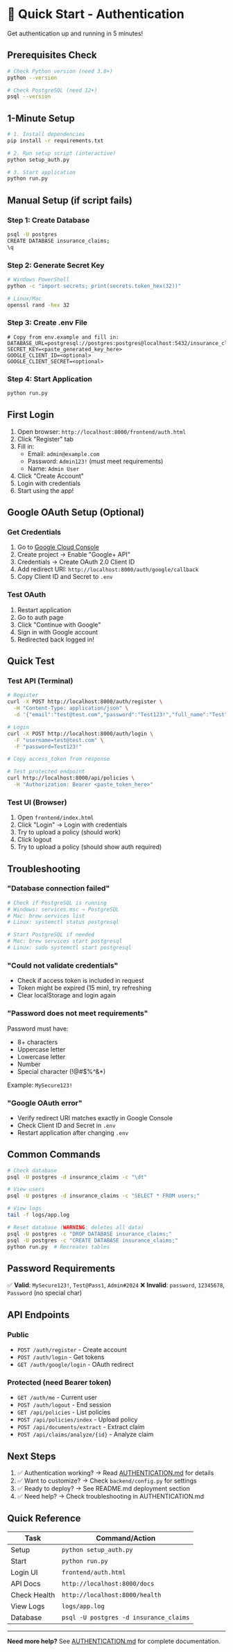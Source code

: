 # 🚀 Quick Start - Authentication

Get authentication up and running in 5 minutes!

## Prerequisites Check

```bash
# Check Python version (need 3.8+)
python --version

# Check PostgreSQL (need 12+)
psql --version
```

## 1-Minute Setup

```bash
# 1. Install dependencies
pip install -r requirements.txt

# 2. Run setup script (interactive)
python setup_auth.py

# 3. Start application
python run.py
```

## Manual Setup (if script fails)

### Step 1: Create Database
```bash
psql -U postgres
CREATE DATABASE insurance_claims;
\q
```

### Step 2: Generate Secret Key
```bash
# Windows PowerShell
python -c "import secrets; print(secrets.token_hex(32))"

# Linux/Mac
openssl rand -hex 32
```

### Step 3: Create .env File
```env
# Copy from env.example and fill in:
DATABASE_URL=postgresql://postgres:postgres@localhost:5432/insurance_claims
SECRET_KEY=<paste_generated_key_here>
GOOGLE_CLIENT_ID=<optional>
GOOGLE_CLIENT_SECRET=<optional>
```

### Step 4: Start Application
```bash
python run.py
```

## First Login

1. Open browser: `http://localhost:8000/frontend/auth.html`
2. Click "Register" tab
3. Fill in:
   - Email: `admin@example.com`
   - Password: `Admin123!` (must meet requirements)
   - Name: `Admin User`
4. Click "Create Account"
5. Login with credentials
6. Start using the app!

## Google OAuth Setup (Optional)

### Get Credentials
1. Go to [Google Cloud Console](https://console.cloud.google.com/)
2. Create project → Enable "Google+ API"
3. Credentials → Create OAuth 2.0 Client ID
4. Add redirect URI: `http://localhost:8000/auth/google/callback`
5. Copy Client ID and Secret to `.env`

### Test OAuth
1. Restart application
2. Go to auth page
3. Click "Continue with Google"
4. Sign in with Google account
5. Redirected back logged in!

## Quick Test

### Test API (Terminal)
```bash
# Register
curl -X POST http://localhost:8000/auth/register \
  -H "Content-Type: application/json" \
  -d '{"email":"test@test.com","password":"Test123!","full_name":"Test"}'

# Login
curl -X POST http://localhost:8000/auth/login \
  -F "username=test@test.com" \
  -F "password=Test123!"

# Copy access_token from response

# Test protected endpoint
curl http://localhost:8000/api/policies \
  -H "Authorization: Bearer <paste_token_here>"
```

### Test UI (Browser)
1. Open `frontend/index.html`
2. Click "Login" → Login with credentials
3. Try to upload a policy (should work)
4. Click logout
5. Try to upload a policy (should show auth required)

## Troubleshooting

### "Database connection failed"
```bash
# Check if PostgreSQL is running
# Windows: services.msc → PostgreSQL
# Mac: brew services list
# Linux: systemctl status postgresql

# Start PostgreSQL if needed
# Mac: brew services start postgresql
# Linux: sudo systemctl start postgresql
```

### "Could not validate credentials"
- Check if access token is included in request
- Token might be expired (15 min), try refreshing
- Clear localStorage and login again

### "Password does not meet requirements"
Password must have:
- 8+ characters
- Uppercase letter
- Lowercase letter
- Number
- Special character (!@#$%^&*)

Example: `MySecure123!`

### "Google OAuth error"
- Verify redirect URI matches exactly in Google Console
- Check Client ID and Secret in `.env`
- Restart application after changing `.env`

## Common Commands

```bash
# Check database
psql -U postgres -d insurance_claims -c "\dt"

# View users
psql -U postgres -d insurance_claims -c "SELECT * FROM users;"

# View logs
tail -f logs/app.log

# Reset database (WARNING: deletes all data)
psql -U postgres -c "DROP DATABASE insurance_claims;"
psql -U postgres -c "CREATE DATABASE insurance_claims;"
python run.py  # Recreates tables
```

## Password Requirements

✅ **Valid**: `MySecure123!`, `Test@Pass1`, `Admin#2024`
❌ **Invalid**: `password`, `12345678`, `Password` (no special char)

## API Endpoints

### Public
- `POST /auth/register` - Create account
- `POST /auth/login` - Get tokens
- `GET /auth/google/login` - OAuth redirect

### Protected (need Bearer token)
- `GET /auth/me` - Current user
- `POST /auth/logout` - End session
- `GET /api/policies` - List policies
- `POST /api/policies/index` - Upload policy
- `POST /api/documents/extract` - Extract claim
- `POST /api/claims/analyze/{id}` - Analyze claim

## Next Steps

1. ✅ Authentication working? → Read [AUTHENTICATION.md](AUTHENTICATION.md) for details
2. ✅ Want to customize? → Check `backend/config.py` for settings
3. ✅ Ready to deploy? → See README.md deployment section
4. ✅ Need help? → Check troubleshooting in AUTHENTICATION.md

## Quick Reference

| Task | Command/Action |
|------|----------------|
| Setup | `python setup_auth.py` |
| Start | `python run.py` |
| Login UI | `frontend/auth.html` |
| API Docs | `http://localhost:8000/docs` |
| Check Health | `http://localhost:8000/health` |
| View Logs | `logs/app.log` |
| Database | `psql -U postgres -d insurance_claims` |

---

**Need more help?** See [AUTHENTICATION.md](AUTHENTICATION.md) for complete documentation.

